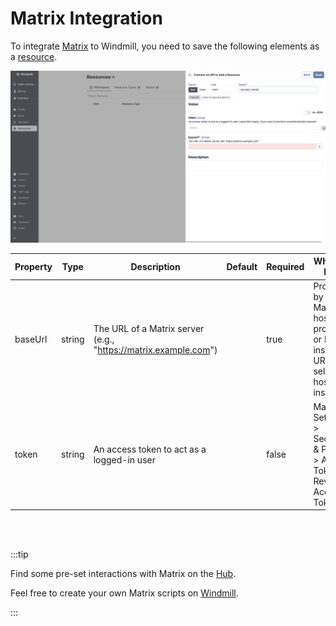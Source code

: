 # Matrix Integration


To integrate [Matrix](https://matrix.org/) to Windmill, you need to save the following elements as a [resource](../core_concepts/3_resources_and_types/index.md).

![Add Matrix Resource](../assets/integrations/add-matrix.png)

| Property | Type    | Description                                              | Default | Required | Where to Find                                                                                   |
|----------|---------|----------------------------------------------------------|---------|----------|-------------------------------------------------------------------------------------------------|
| baseUrl  | string  | The URL of a Matrix server (e.g., "https://matrix.example.com") |         | true     | Provided by your Matrix hosting provider or Matrix instance URL for self-hosted instances       |
| token    | string  | An access token to act as a logged-in user                |         | false    | Matrix > Settings > Security & Privacy > Access Token > Reveal Access Token                     |



<br/><br/>

:::tip

Find some pre-set interactions with Matrix on the [Hub](https://hub.windmill.dev/integrations/matrix).

Feel free to create your own Matrix scripts on [Windmill](../getting_started/00_how_to_use_windmill/index.md).

:::